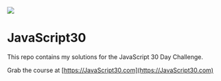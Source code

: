 ![](https://javascript30.com/images/JS3-social-share.png)

# JavaScript30

This repo contains my solutions for the JavaScript 30 Day Challenge.

Grab the course at [https://JavaScript30.com](https://JavaScript30.com)